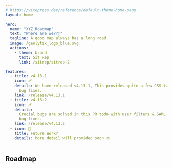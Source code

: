 ```yaml
---
# https://vitepress.dev/reference/default-theme-home-page
layout: home

hero:
  name: "XYZ Roadmap"
  text: "Where are we??🤔"
  tagline: A good map always has a long road
  image: /geolytix_logo_blue.svg
  actions:
    - theme: brand
      text: Sit Rep
      link: /sitrep/sitrep-2

features:
  - title: v4.13.1
    icon: 🩹
    details: We have released v4.13.1, This provides quite a few CSS tweaks, and
      bug fixes.
    link: /release/v4.13.1
  - title: v4.13.2
    icon: 🩹
    details:
      Crucial bugs are solved in this PR todo with user filters & SAML authentication.
      bug fixes.
    link: /release/v4.13.2
  - icon: 🔮
    title: Future Work?
    details: More detail will provided soon 🔜
---
```


<script setup>
import RoadmapTimeline from './src/components/RoadmapTimeLine.vue'

const roadmap = [
  { date: '2025-04-15', title: 'v4.13.1 Released', description: 'CSS tweaks and Bug Fixes' },
  { date: '2025-04-17', title: 'v4.13.2 Release', description: 'Some Crucial bug fixes' },
  { date: '2025-06', title: 'Future Work', description: 'Long-term roadmap items.' },
]
</script>

## Roadmap

<RoadmapTimeline :items="roadmap" />
